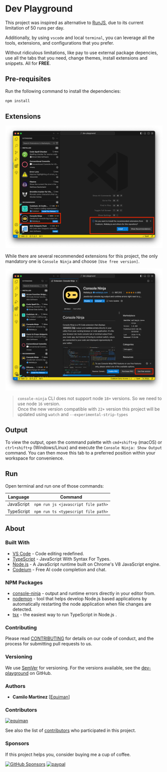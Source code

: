 # Dev Playground

This project was inspired as alternative to [RunJS](https://runjs.app/), due to its current limitation of 50 runs per day.

Additionally, by using `vscode` and local `terminal`, you can leverage all the tools, extensions, and configurations that you prefer.

Without ridiculous limitations, like pay to use external package depencies, use all the tabs that you need, change themes, install extensions and snippets. All for **FREE**.

## Pre-requisites

Run the following command to install the dependencies:

```bash
npm install
```

## Extensions

![recommended](.github/assets/extensions.png)

While there are several recommended extensions for this project, the only mandatory one is `Console Ninja` and choose `[Use free version]`.

![console-ninja-free](.github/assets/console-ninja-free.png)

> `console-ninja` CLI does not support node `18+` versions. So we need to use node `16` version.  
> Once the new version compatible with `22+` version this project will be updated using `watch` and `--experimental-strip-types`

## Output

To view the output, open the command palette with `cmd+shift+p` (macOS) or `ctrl+shift+p` (Windows/Linux) and execute the `Console Ninja: Show Output` command. You can then move this tab to a preferred position within your workspace for convenience.

## Run

Open terminal and run one of those commands:

| Language   | Command                             |
| ---------- | ----------------------------------- |
| JavaScript | `npm run js <javascript file path>` |
| TypeScript | `npm run ts <typescript file path>` |

## About

### Built With

- [VS Code](https://code.visualstudio.com/) - Code editing redefined.
- [TypeScript](https://www.typescriptlang.org) - JavaScript With Syntax For Types.
- [Node.js](https://nodejs.org/) - A JavaScript runtime built on Chrome's V8 JavaScript engine.
- [Codeium](https://codeium.com/) - Free AI code completion and chat.

### NPM Packages

- [console-ninja](https://www.npmjs.com/package/console-ninja) - output and runtime errors directly in your editor from.
- [nodemon](https://www.npmjs.com/package/nodemon) - tool that helps develop Node.js based applications by automatically restarting the node application when file changes are detected.
- [tsx](https://www.npmjs.com/package/tsx) - the easiest way to run TypeScript in Node.js
.

### Contributing

Please read [CONTRIBUTING](CONTRIBUTING.md) for details on our code of conduct, and the process for submitting pull requests to us.

### Versioning

We use [SemVer](http://semver.org/) for versioning. For the versions available, see the [dev-playground](https://github.com/deinsoftware/dev-playground/tags) on GitHub.

### Authors

- **Camilo Martinez** [[Equiman](http://github.com/equiman)]

### Contributors

[![equiman](https://avatars.githubusercontent.com/u/933393?s=60&v=4)](https://github.com/equiman)

See also the list of [contributors](https://github.com/deinsoftware/dev-playground/contributors) who participated in this project.

### Sponsors

If this project helps you, consider buying me a cup of coffee.

[![GitHub Sponsors](https://img.shields.io/badge/-GitHub%20Sponsors-gray?style=flat&labelColor=171515&logo=github&logoColor=white&link=https://github.com/sponsors/deinsoftware)](https://github.com/sponsors/deinsoftware)
[![paypal](https://img.shields.io/badge/-PayPal-gray?style=flat&labelColor=00457C&logo=paypal&logoColor=white&link=https://paypal.me/equiman/3)](https://paypal.me/equiman/3)
